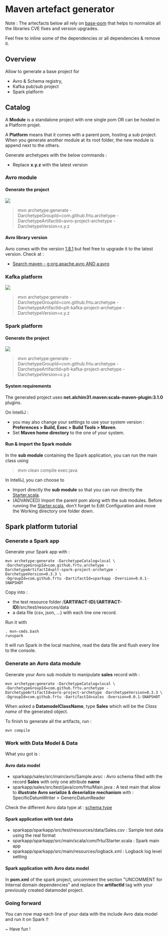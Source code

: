 # Maven artefact generator

Note : The artecfacts below all rely on [base-pom](https://search.maven.org/artifact/com.github.frtu.archetype/base-pom/0.3.4/pom) that helps to normalize all the libraries CVE fixes and version upgrades.

Feel free to inline some of the dependencies or all dependencies & remove it.

## Overview

Allow to generate a base project for 

- Avro & Schema registry, 
- Kafka pub/sub project
- Spark platform

## Catalog

A **Module** is a standalone project with one single pom OR can be hosted in a Platform projet.

A **Platform** means that it comes with a parent pom, hosting a sub project. When you generate another module at its root folder, the new module is append next to the others.

Generate archetypes with the below commands :

- Replace **x.y.z** with the latest version

### Avro module
#### Generate the project
[<img src="https://img.shields.io/maven-central/v/com.github.frtu.archetype/avro-project-archetype.svg?label=latest%20release%20:%20avro-project-archetype"/>](https://search.maven.org/#search%7Cga%7C1%7Ca%3A%22avro-project-archetype%22+g%3A%22com.github.frtu.archetype%22)

> mvn archetype:generate -DarchetypeGroupId=com.github.frtu.archetype -DarchetypeArtifactId=avro-project-archetype -DarchetypeVersion=x.y.z

#### Avro library version

Avro comes with the version [1.8.1](https://search.maven.org/artifact/org.apache.avro/avro/1.8.1/bundle) but feel free to upgrade it to the latest version. Check at :

* [Search maven - g:org.apache.avro AND a:avro](https://search.maven.org/search?q=g:org.apache.avro%20AND%20a:avro&core=gav)

### Kafka platform

[<img src="https://img.shields.io/maven-central/v/com.github.frtu.archetype/plt-kafka-project-archetype.svg?label=latest%20release%20:%20plt-kafka-project-archetype"/>](https://search.maven.org/#search%7Cga%7C1%7Ca%3A%22plt-kafka-project-archetype%22+g%3A%22com.github.frtu.archetype%22)


> mvn archetype:generate -DarchetypeGroupId=com.github.frtu.archetype -DarchetypeArtifactId=plt-kafka-project-archetype -DarchetypeVersion=x.y.z

### Spark platform

#### Generate the project

[<img src="https://img.shields.io/maven-central/v/com.github.frtu.archetype/plt-spark-project-archetype.svg?label=latest%20release%20:%20plt-spark-project-archetype"/>](https://search.maven.org/#search%7Cga%7C1%7Ca%3A%22plt-spark-project-archetype%22+g%3A%22com.github.frtu.archetype%22)


> mvn archetype:generate -DarchetypeGroupId=com.github.frtu.archetype -DarchetypeArtifactId=plt-kafka-project-archetype -DarchetypeVersion=x.y.z

#### System requirements

The generated project uses **net.alchim31.maven:scala-maven-plugin:3.1.0** plugins.

On IntelliJ :

* you may also change your settings to use your system version : **Preferences > Build, Exec > Build Tools > Maven**. 
* Set **Maven home directory** to the one of your system.

#### Run & import the Spark module

In the **sub module** containing the Spark application, you can run the main class using

> mvn clean compile exec:java

In IntelliJ, you can choose to 

- Import directly the **sub module** so that you can run directly the [Starter.scala](https://github.com/frtu/governance-toolbox/blob/master/archetype/plt-spark-project/src/main/resources/archetype-resources/__rootArtifactId__/src/main/scala/Starter.scala). 
- (ADVANCED) Import the parent pom along with the sub modules. Before running the [Starter.scala](https://github.com/frtu/governance-toolbox/blob/master/archetype/plt-spark-project/src/main/resources/archetype-resources/__rootArtifactId__/src/main/scala/Starter.scala), don't forget to Edit Configuration and move the Working directory one folder down.

## Spark platform tutorial

### Generate a Spark app

Generate your Spark app with :

```
mvn archetype:generate -DarchetypeCatalog=local \
-DarchetypeGroupId=com.github.frtu.archetype -DarchetypeArtifactId=plt-spark-project-archetype -DarchetypeVersion=0.3.3 \
-DgroupId=com.github.frtu -DartifactId=sparkapp -Dversion=0.0.1-SNAPSHOT
```

Copy into :

- the test resource folder /**(ARTIFACT-ID)**/**(ARTIFACT-ID)**/src/test/resources/data
- a data file (csv, json, ...) with each line one record.

Run it with 

```
. mvn-cmds.bash
runspark
```

It will run Spark in the local machine, read the data file and flush every line to the console.

### Generate an Avro data module

Generate your Avro sub module to manipulate **sales** record with :

```
mvn archetype:generate -DarchetypeCatalog=local \
-DarchetypeGroupId=com.github.frtu.archetype -DarchetypeArtifactId=avro-project-archetype -DarchetypeVersion=0.3.3 \
-DgroupId=com.github.frtu -DartifactId=sales -Dversion=0.0.1-SNAPSHOT
```

When asked a **DatamodelClassName**, type **Sales** which will be the *Class name* of the generated object.

To finish to generate all the artifacts, run : 

```
mvn compile
```

### Work with Data Model & Data

What you got is :

#### Avro data model

* sparkapp/sales/src/main/avro/Sample.avsc : Avro schema filled with the record **Sales** with only one attribute **name**
* sparkapp/sales/src/test/java/com/frtu/Main.java : A test main that allow to **illustrate Avro serialize & deserialize mechanism** with : SpecificDatumWriter > GenericDatumReader

Check the different Avro data type at : [schema type](https://avro.apache.org/docs/1.8.1/spec.html#schemas)

#### Spark application with test data

* sparkapp/sparkapp/src/test/resources/data/Sales.csv : Sample test data using the real format
* sparkapp/sparkapp/src/main/scala/com/frtu/Starter.scala : Spark main app
* sparkapp/sparkapp/src/main/resources/logback.xml : Logback log level setting 

#### Spark application with Avro data model

In **pom.xml** of the spark project, uncomment the section "UNCOMMENT for Internal domain dependencies" and replace the **artifactId** tag with your previously created datamodel project.

### Going forward

You can now map each line of your data with the include Avro data model and run it on Spark !!

~ Have fun !
